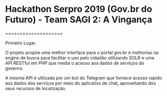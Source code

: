 # Hackathon Serpro 2019 (Gov.br do Futuro) - Team SAGI 2: A Vingança

====================

Primeiro Lugar.

O projeto propõe uma melhor interface para o portal gov.br e melhorias na engine de busca para facilitar o uso pelo cidadão utilizando SOLR e uma API RESTful em PHP que media o acesso aos dados de serviços do governo.

A mesma API é utilizada por um bot do Telegram que fornece acesso rapido aos dados dos serviços por meio do aplicativo de chat, aproveitando dos seus recursos de localização.
